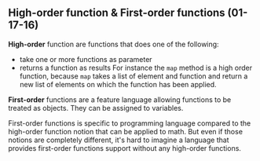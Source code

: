## High-order function & First-order functions (01-17-16)

**High-order** function are functions that does one of the following:
* take one or more functions as parameter
* returns a function as results
For instance the `map` method is a high order function, because `map` takes a list of element and function and return a new list of elements on which the function has been applied.

**First-order** functions are a feature language allowing functions to be treated as objects. They can be assigned to variables.

First-order functions is specific to programming language compared to the high-order function notion that can be applied to math. But even if those notions are completely different, it's hard to imagine a language that provides first-order functions support without any high-order functions.
